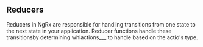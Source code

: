 ## Reducers
Reducers in NgRx are responsible for handling transitions from one state to the next state in your application. Reducer functions handle these transitionsby determining whiactions___ to handle based on the actio's type.
